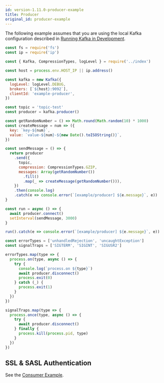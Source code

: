 ```yaml
---
id: version-1.11.0-producer-example
title: Producer
original_id: producer-example
---
```


The following example assumes that you are using the local Kafka configuration described in [Running Kafka in Development](DockerLocal.md).

```javascript
const fs = require('fs')
const ip = require('ip')

const { Kafka, CompressionTypes, logLevel } = require('../index')

const host = process.env.HOST_IP || ip.address()

const kafka = new Kafka({
  logLevel: logLevel.DEBUG,
  brokers: [`${host}:9092`],
  clientId: 'example-producer',
})

const topic = 'topic-test'
const producer = kafka.producer()

const getRandomNumber = () => Math.round(Math.random(10) * 1000)
const createMessage = num => ({
  key: `key-${num}`,
  value: `value-${num}-${new Date().toISOString()}`,
})

const sendMessage = () => {
  return producer
    .send({
      topic,
      compression: CompressionTypes.GZIP,
      messages: Array(getRandomNumber())
        .fill()
        .map(_ => createMessage(getRandomNumber())),
    })
    .then(console.log)
    .catch(e => console.error(`[example/producer] ${e.message}`, e))
}

const run = async () => {
  await producer.connect()
  setInterval(sendMessage, 3000)
}

run().catch(e => console.error(`[example/producer] ${e.message}`, e))

const errorTypes = ['unhandledRejection', 'uncaughtException']
const signalTraps = ['SIGTERM', 'SIGINT', 'SIGUSR2']

errorTypes.map(type => {
  process.on(type, async () => {
    try {
      console.log(`process.on ${type}`)
      await producer.disconnect()
      process.exit(0)
    } catch (_) {
      process.exit(1)
    }
  })
})

signalTraps.map(type => {
  process.once(type, async () => {
    try {
      await producer.disconnect()
    } finally {
      process.kill(process.pid, type)
    }
  })
})
```

## <a name="ssl-and-sasl-authentication"></a> SSL & SASL Authentication

See the [Consumer Example](ConsumerExample.md#ssl-and-sasl-authentication).